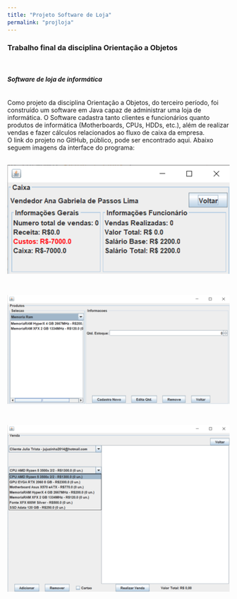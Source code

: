 ```yaml
---
title: "Projeto Software de Loja"
permalink: "projloja"
---
```


<h3>Trabalho final da disciplina Orientação a Objetos</h3>
<br>
<h4><i>Software de loja de informática</i></h4>
<br>
Como projeto da disciplina Orientação a Objetos, do terceiro período, foi construído um software em Java
capaz de administrar uma loja de informática. O Software cadastra tanto clientes e funcionários quanto produtos de informática (Motherboards, CPUs, HDDs, etc.), além de realizar vendas e fazer cálculos relacionados ao fluxo de caixa da empresa.
<br>
O link do projeto no GitHub, público, pode ser encontrado aqui. Abaixo seguem imagens da interface do programa:
<br>
<br>

![caixa](/assets/telaCaixa.png)

<br>

![venda](/assets/telaProduto.png)

<br>

![produto](/assets/telaVenda.png)
